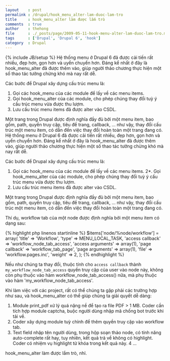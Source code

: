```yaml
---
layout    : post
permalink : /drupal/hook_menu_alter-lam-duoc-lam-tro
title     : hook_menu_alter làm được lắm trò
comments  : true
author    : thehong
file      : ./_posts/page/2009-05-11-hook-menu-alter-lam-duoc-lam-tro.md
tags      : ['Drupal', 'Drupal 6', 'hook']
category  : Drupal
---
```

{% include JB/setup %}
Hệ thống menu ở Drupal 6 đã được cải tiến rất nhiều, đẹp hơn, gọn hơn và uyển chuyển hơn. Đáng kể nhất ở đây là hook_menu_alter đã được thêm vào, giúp người thảo chương thực hiện một số thao tác tưởng chừng khó mà nay rất dễ.

Các bước để Drupal xây dựng cấu trúc menu là:
1. Gọi các hook_menu của các module để lấy về các menu items.
2. Gọi hook_menu_alter của các module, cho phép chúng thay đổi tuỳ ý cấu trúc menu vừa được thu lượm.
3. Lưu cấu trúc menu items đã được alter vào CSDL.

Một trang trong Drupal được định nghĩa đầy đủ bởi một menu item, bao gồm, path, quyền truy cập, tiêu đề trang, callback, ... như vậy, thay đổi cấu trúc một menu item, có dẫn đến việc thay đổi hoàn toàn một trang đang có.
Hệ thống menu ở Drupal 6 đã được cải tiến rất nhiều, đẹp hơn, gọn hơn và uyển chuyển hơn. Đáng kể nhất ở đây là hook_menu_alter đã được thêm vào, giúp người thảo chương thực hiện một số thao tác tưởng chừng khó mà nay rất dễ.

Các bước để Drupal xây dựng cấu trúc menu là:
1. Gọi các hook_menu của các module để lấy về các menu items.
2*. Gọi hook_menu_alter của các module, cho phép chúng thay đổi tuỳ ý cấu trúc menu vừa được thu lượm.
3. Lưu cấu trúc menu items đã được alter vào CSDL.

Một trang trong Drupal được định nghĩa đầy đủ bởi một menu item, bao gồm, path, quyền truy cập, tiêu đề trang, callback, ... như vậy, thay đổi cấu trúc một menu item, có dẫn đến việc thay đổi hoàn toàn một trang đang có.

Thí dụ, workflow tab của một node được định nghĩa bởi một menu item có dạng sau:

{% highlight php linenos startinline %}
  $items['node/%node/workflow'] = array(
    'title' => 'Workflow',
    'type' => MENU_LOCAL_TASK,
    'access callback' => 'workflow_node_tab_access',
    'access arguments' => array(1),
    'page callback' => 'workflow_tab_page',
    'page arguments' => array(1),
    'file' => 'workflow.pages.inc',
    'weight' => 2,
  );
{% endhighlight %}

Nếu như chúng ta thay đổi, thuộc tính cho `access callback` thành `my_workflow_node_tab_access` quyền truy cập của user vào node này, không còn phụ thuộc vào hàm workflow_node_tab_access() nữa, mà phụ thuộc vào hàm 'my_workflow_node_tab_access'.
  
Khi làm việc với các project, rất có thể chúng ta gặp phải các trường hợp như sau, và hook_menu_alter có thể giúp chúng ta giải quyết dễ dàng:

1. Module print_pdf xử lý quá nặng nề để tạo ra file PDF > 1 MB. Coder cần tích hợp module captcha, buộc người dùng nhập mã chống bot trước khi tải về.
2. Coder xây dựng module tuỳ chỉnh để thêm quyền truy cập vào workflow tab.
3. Text field nhập tên người dùng, trong hộp soạn thảo node, có tính năng auto-complete rất hay, tuy nhiên, kết quả trả về không có highlight. Coder có nhiệm vụ highlight từ khóa trong kết quả này.
4 ...

hook_menu_alter làm được lắm trò, nhỉ.